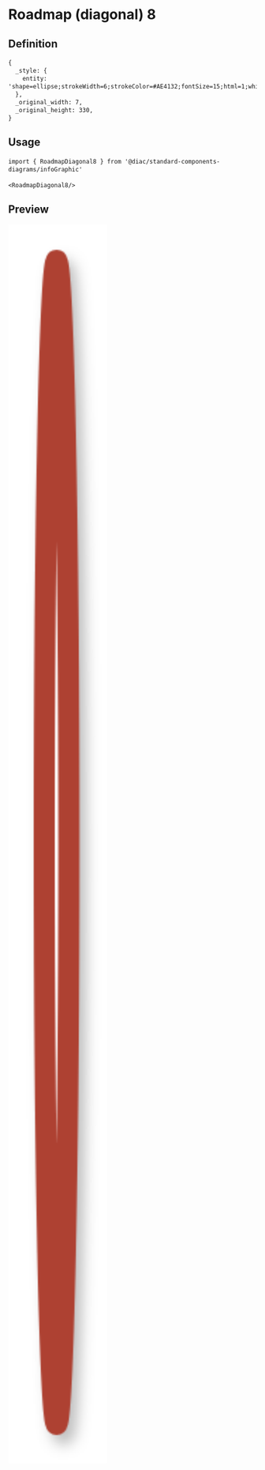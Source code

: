 # Roadmap (diagonal) 8

## Definition

```
{
  _style: { 
    entity: 'shape=ellipse;strokeWidth=6;strokeColor=#AE4132;fontSize=15;html=1;whiteSpace=wrap;fontStyle=1;fontColor=#AE4132;shadow=1;',
  },
  _original_width: 7,
  _original_height: 330,
}
```

## Usage

```
import { RoadmapDiagonal8 } from '@diac/standard-components-diagrams/infoGraphic'

<RoadmapDiagonal8/>
```

## Preview

<img src="./roadmap-diagonal-8.png" width="200"/>
